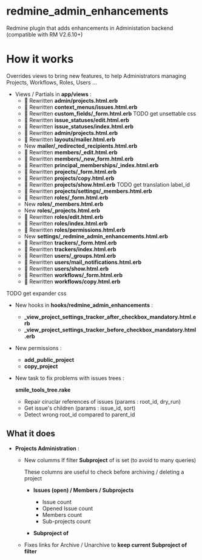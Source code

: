 redmine_admin_enhancements
==========================


Redmine plugin that adds enhancements in Administation backend (compatible with RM V2.6.10+)

# How it works

Overrides views to bring new features, to help Administrators managing Projects, Workflows, Roles, Users ...

* Views / Partials in **app/views** :
  * 🔑 Rewritten **admin/projects.html.erb**
  * 🔑 Rewritten **context_menus/issues.html.erb**
  * 🔑 Rewritten **custom_fields/_form.html.erb**
    TODO get unsettable css
  * 🔑 Rewritten **issue_statuses/edit.html.erb**
  * 🔑 Rewritten **issue_statuses/index.html.erb**
  * 🔑 Rewritten **admin/projects.html.erb**
  * 🔑 Rewritten **layouts/mailer.html.erb**
  * New **mailer/_redirected_recipients.html.erb**
  * 🔑 Rewritten **members/_edit.html.erb**
  * 🔑 Rewritten **members/_new_form.html.erb**
  * 🔑 Rewritten **principal_memberships/_index.html.erb**
  * 🔑 Rewritten **projects/_form.html.erb**
  * 🔑 Rewritten **projects/copy.html.erb**
  * 🔑 Rewritten **projects/show.html.erb**
       TODO get translation label_id
  * 🔑 Rewritten **projects/settings/_members.html.erb**
  * 🔑 Rewritten **roles/_form.html.erb**
  * New **roles/_members.html.erb**
  * New **roles/_projects.html.erb**
  * 🔑 Rewritten **roles/edit.html.erb**
  * 🔑 Rewritten **roles/index.html.erb**
  * 🔑 Rewritten **roles/permissions.html.erb**
  * New **settings/_redmine_admin_enhancements.html.erb**
  * 🔑 Rewritten **trackers/_form.html.erb**
  * 🔑 Rewritten **trackers/index.html.erb**
  * 🔑 Rewritten **users/_groups.html.erb**
  * 🔑 Rewritten **users/mail_notifications.html.erb**
  * 🔑 Rewritten **users/show.html.erb**
  * 🔑 Rewritten **workflows/_form.html.erb**
  * 🔑 Rewritten **workflows/copy.html.erb**

TODO get expander css

* New hooks in **hooks/redmine_admin_enhancements** :

  * **_view_project_settings_tracker_after_checkbox_mandatory.html.erb**
  * **_view_project_settings_tracker_before_checkbox_mandatory.html.erb**

* New permissions :
  * **add_public_project**
  * **copy_project**

* New task to fix problems with issues trees :

  **smile_tools_tree.rake**
  * Repair ciruclar references of issues (params : root_id, dry_run)
  * Get issue's children (params : issue_id, sort)
  * Detect wrong root_id compared to parent_id

## What it does

* **Projects Administration** :

  * New columms If filter **Subproject** of is set (to avoid to many queries)

    These columns are useful to check before archiving / deleting a project

    * **Issues (open) / Members / Subprojects**
      * Issue count
      * Opened Issue count
      * Members count
      * Sub-projects count

    * **Subproject of**

  * Fixes links for Archive / Unarchive to **keep current Subproject of filter**


